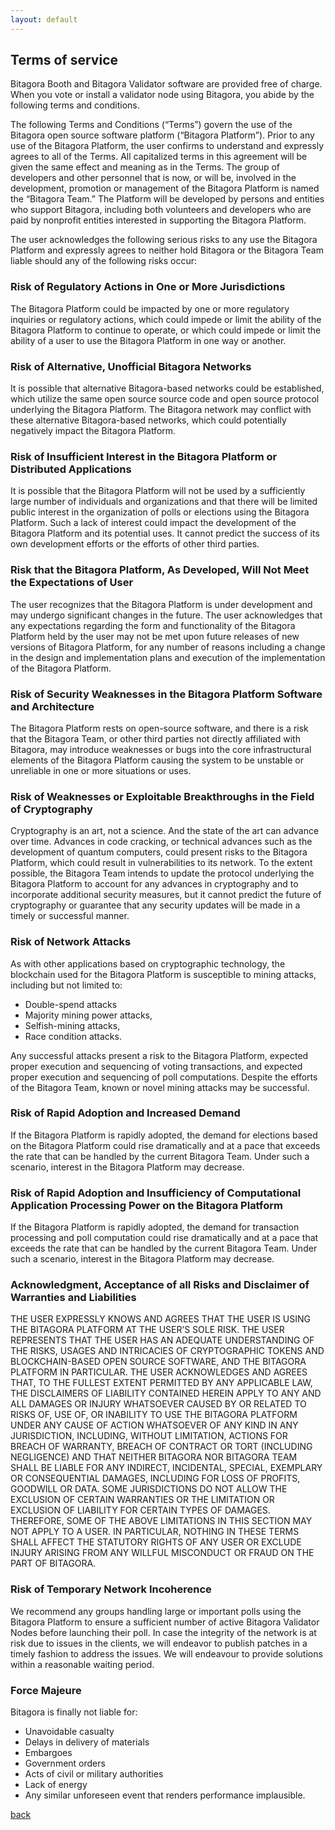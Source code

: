 ```yaml
---
layout: default
---
```

## Terms of service

Bitagora Booth and Bitagora Validator software are provided free of charge.
When you vote or install a validator node using Bitagora, you abide by the following terms and conditions.

The following Terms and Conditions (“Terms”) govern the use of the Bitagora open source software platform (“Bitagora Platform”). Prior to any use of the Bitagora Platform, the user confirms to understand and expressly agrees to all of the Terms. All capitalized terms in this agreement will be given the same effect and meaning as in the Terms. The group of developers and other personnel that is now, or will be, involved in the development, promotion or management of the Bitagora Platform is named the “Bitagora Team.” The Platform will be developed by persons and entities who support Bitagora, including both volunteers and developers who are paid by nonprofit entities interested in supporting the Bitagora Platform.

The user acknowledges the following serious risks to any use the Bitagora Platform and expressly agrees to neither hold Bitagora or the Bitagora Team liable should any of the following risks occur:

### Risk of Regulatory Actions in One or More Jurisdictions
The Bitagora Platform could be impacted by one or more regulatory inquiries or regulatory actions, which could impede or limit the ability of the Bitagora Platform to continue to operate, or which could impede or limit the ability of a user to use the Bitagora Platform in one way or another.

### Risk of Alternative, Unofficial Bitagora Networks
It is possible that alternative Bitagora-based networks could be established, which utilize the same open source source code and open source protocol underlying the Bitagora Platform. The Bitagora network may conflict with these alternative Bitagora-based networks, which could potentially negatively impact the Bitagora Platform.

### Risk of Insufficient Interest in the Bitagora Platform or Distributed Applications
It is possible that the Bitagora Platform will not be used by a sufficiently large number of individuals and organizations and that there will be limited public interest in the organization of polls or elections using the Bitagora Platform. Such a lack of interest could impact the development of the Bitagora Platform and its potential uses.  It cannot predict the success of its own development efforts or the efforts of other third parties.

### Risk that the Bitagora Platform, As Developed, Will Not Meet the Expectations of User
The user recognizes that the Bitagora Platform is under development and may undergo significant changes in the future. The user acknowledges that any expectations regarding the form and functionality of the Bitagora Platform held by the user may not be met upon future releases of new versions of Bitagora Platform, for any number of reasons including a change in the design and implementation plans and execution of the implementation of the Bitagora Platform.

### Risk of Security Weaknesses in the Bitagora Platform Software and Architecture
The Bitagora Platform rests on open-source software, and there is a risk that the Bitagora Team, or other third parties not directly affiliated with Bitagora, may introduce weaknesses or bugs into the core infrastructural elements of the Bitagora Platform causing the system to be unstable or unreliable in one or more situations or uses.

### Risk of Weaknesses or Exploitable Breakthroughs in the Field of Cryptography
Cryptography is an art, not a science. And the state of the art can advance over time. Advances in code cracking, or technical advances such as the development of quantum computers, could present risks to the Bitagora Platform, which could result in vulnerabilities to its network. To the extent possible, the Bitagora Team intends to update the protocol underlying the Bitagora Platform to account for any advances in cryptography and to incorporate additional security measures, but it cannot predict the future of cryptography or guarantee that any security updates will be made in a timely or successful manner.

### Risk of Network Attacks
As with other applications based on cryptographic technology, the blockchain used for the Bitagora Platform is susceptible to mining attacks, including but not limited to:

- Double-spend attacks
- Majority mining power attacks,
- Selfish-mining attacks,
- Race condition attacks.

Any successful attacks present a risk to the Bitagora Platform, expected proper execution and sequencing of voting transactions, and expected proper execution and sequencing of poll computations. Despite the efforts of the Bitagora Team, known or novel mining attacks may be successful.

### Risk of Rapid Adoption and Increased Demand
If the Bitagora Platform is rapidly adopted, the demand for elections based on the Bitagora Platform could rise dramatically and at a pace that exceeds the rate that can be handled by the current Bitagora Team. Under such a scenario, interest in the Bitagora Platform may decrease.

### Risk of Rapid Adoption and Insufficiency of Computational Application Processing Power on the Bitagora Platform
If the Bitagora Platform is rapidly adopted, the demand for transaction processing and poll computation could rise dramatically and at a pace that exceeds the rate that can be handled by the current Bitagora Team. Under such a scenario, interest in the Bitagora Platform may decrease.

### Acknowledgment, Acceptance of all Risks and Disclaimer of Warranties and Liabilities
THE USER EXPRESSLY KNOWS AND AGREES THAT THE USER IS USING THE BITAGORA PLATFORM AT THE USER’S SOLE RISK. THE USER REPRESENTS THAT THE USER HAS AN ADEQUATE UNDERSTANDING OF THE RISKS, USAGES AND INTRICACIES OF CRYPTOGRAPHIC TOKENS AND BLOCKCHAIN-BASED OPEN SOURCE SOFTWARE, AND THE BITAGORA PLATFORM IN PARTICULAR.  THE USER ACKNOWLEDGES AND AGREES THAT, TO THE FULLEST EXTENT PERMITTED BY ANY APPLICABLE LAW, THE DISCLAIMERS OF LIABILITY CONTAINED HEREIN APPLY TO ANY AND ALL DAMAGES OR INJURY WHATSOEVER CAUSED BY OR RELATED TO RISKS OF, USE OF, OR INABILITY TO USE THE BITAGORA PLATFORM UNDER ANY CAUSE OF ACTION WHATSOEVER OF ANY KIND IN ANY JURISDICTION, INCLUDING, WITHOUT LIMITATION, ACTIONS FOR BREACH OF WARRANTY, BREACH OF CONTRACT OR TORT (INCLUDING NEGLIGENCE) AND THAT NEITHER BITAGORA NOR BITAGORA TEAM SHALL BE LIABLE FOR ANY INDIRECT, INCIDENTAL, SPECIAL, EXEMPLARY OR CONSEQUENTIAL DAMAGES, INCLUDING FOR LOSS OF PROFITS, GOODWILL OR DATA. SOME JURISDICTIONS DO NOT ALLOW THE EXCLUSION OF CERTAIN WARRANTIES OR THE LIMITATION OR EXCLUSION OF LIABILITY FOR CERTAIN TYPES OF DAMAGES. THEREFORE, SOME OF THE ABOVE LIMITATIONS IN THIS SECTION MAY NOT APPLY TO A USER. IN PARTICULAR, NOTHING IN THESE TERMS SHALL AFFECT THE STATUTORY RIGHTS OF ANY USER OR EXCLUDE INJURY ARISING FROM ANY WILLFUL MISCONDUCT OR FRAUD ON THE PART OF BITAGORA.

### Risk of Temporary Network Incoherence
We recommend any groups handling large or important polls using the Bitagora Platform to ensure a sufficient number of active Bitagora Validator Nodes before launching their poll. In case the integrity of the network is at risk due to issues in the clients, we will endeavor to publish patches in a timely fashion to address the issues. We will endeavour to provide solutions within a reasonable waiting period.

### Force Majeure
Bitagora is finally not liable for:

- Unavoidable casualty
- Delays in delivery of materials
- Embargoes
- Government orders
- Acts of civil or military authorities
- Lack of energy
- Any similar unforeseen event that renders performance implausible.

[back](../../.)
